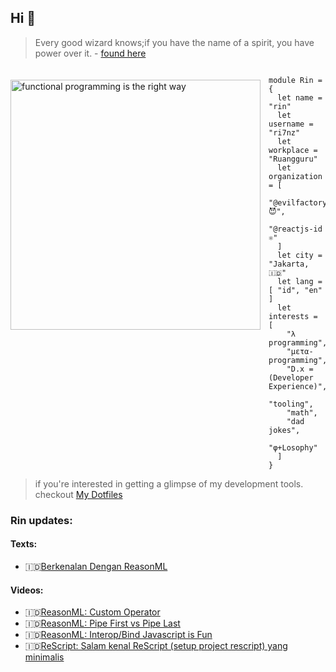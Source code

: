 <!--
**ri7nz/ri7nz** is a ✨ _special_ ✨ repository because its `README.md` (this file) appears on your GitHub profile.

Here are some ideas to get you started:

- 🔭 I’m currently working on ...
- 🌱 I’m currently learning ...
- 👯 I’m looking to collaborate on ...
- 🤔 I’m looking for help with ...
- 💬 Ask me about ...
- 📫 How to reach me: ...
- 😄 Pronouns: ...
- ⚡ Fun fact: ...
-->

## Hi 👋 

> Every good wizard knows;if you have the name of a spirit, you have power over it. - [found here](https://slides.com/thomasomans/functional-programming-forever/fullscreen#/2/0/4)

<a href="https://web.mit.edu/alexmv/6.037/sicp.pdf">   
<img 
  src="https://raw.github.com/ri7nz/ri7nz/master/sicp.png" 
  alt="functional programming is the right way"
  style="margin-top:20px;margin-right:13px"
  align="left" 
  height="400px"
/>
</a>

<!--

I'm [**Rin**](httos://github.com/ri7nz) and Obsessed with tinkering (me vs rabbit hole), experiment tooling, and **projects** that's solve "interesting" problem on the web, while improving **"Developer Experience"**.   

-->

```rescript

module Rin = {
  let name = "rin"
  let username = "ri7nz"
  let workplace = "Ruangguru"
  let organization = [
    "@evilfactorylabs 😈",
    "@reactjs-id ⚛"
  ]
  let city = "Jakarta, 🇮🇩"
  let lang = [ "id", "en" ]
  let interests = [
    "λ programming",
    "μετα-programming",
    "D.x = (Developer Experience)",
    "tooling",
    "math",
    "dad jokes",
    "φ+Losophy"
  ]
}

```
   
> if you're interested in getting a glimpse of my development tools. checkout [My Dotfiles](https://github.com/ri7nz/.dotifiles)


### Rin updates:

#### Texts:
* 🇮🇩[Berkenalan Dengan ReasonML](https://blog.evilfactory.id/berkenalan-dengan-reasonml/)
#### Videos:
* 🇮🇩[ReasonML: Custom Operator](https://www.youtube.com/watch?v=8lRkf1YPa1c)
* 🇮🇩[ReasonML: Pipe First vs Pipe Last](https://www.youtube.com/watch?v=K7uET1v--fA)
* 🇮🇩[ReasonML: Interop/Bind Javascript is Fun](https://www.youtube.com/watch?v=5FKGJ2TaLFg&t=23s)
* 🇮🇩[ReScript: Salam kenal ReScript (setup project rescript) yang minimalis](https://youtu.be/SHATMyFyLIU)
<!--

- 🔭 Working on [@ruangguru](https://github.com/ruang-guru) as Software Engineer, Frontend.   
# Former
- 🔭 Working on [@warungpintar](https://github.com/warungpintar) as Software Engineer, Frontend. 
- 🕵️ Join the club [@evilfactorylabs](https://github.com/evilfactorylabs) for "Tinkering".
- 💬 Free for #ASK, DM me in [#Twitter](https://twitter.com/ri7nz).
- 📽 Share Random "ScreenCast" in my [Youtube Channel](https://www.youtube.com/channel/UCoVcSkyw_B-oLn9M6rDCiSw)
- ✍ Write Draft in [Blog Evilfactory](https://blog.evilfactory.id), [Personal Blog](https://rin.rocks), & Internet.
-->  

